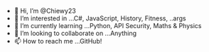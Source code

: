 - 👋 Hi, I’m @Chiewy23
- 👀 I’m interested in ...C#, JavaScript, History, Fitness, ..args
- 🌱 I’m currently learning ...Python, API Security, Maths & Physics
- 💞️ I’m looking to collaborate on ...Anything
- 📫 How to reach me ...GitHub!

<!---
Chiewy23/Chiewy23 is a ✨ special ✨ repository because its `README.md` (this file) appears on your GitHub profile.
You can click the Preview link to take a look at your changes.
--->
